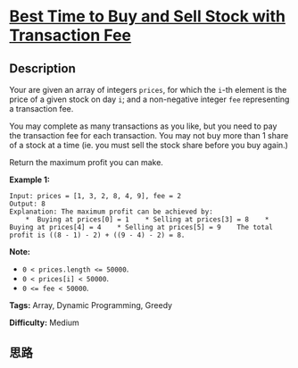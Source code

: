 # [Best Time to Buy and Sell Stock with Transaction Fee][title]

## Description

Your are given an array of integers `prices`, for which the `i`-th element is
the price of a given stock on day `i`; and a non-negative integer `fee`
representing a transaction fee.

You may complete as many transactions as you like, but you need to pay the
transaction fee for each transaction. You may not buy more than 1 share of a
stock at a time (ie. you must sell the stock share before you buy again.)

Return the maximum profit you can make.

**Example 1:**  
            Input: prices = [1, 3, 2, 8, 4, 9], fee = 2    Output: 8    Explanation: The maximum profit can be achieved by:        *  Buying at prices[0] = 1    * Selling at prices[3] = 8    * Buying at prices[4] = 4    * Selling at prices[5] = 9    The total profit is ((8 - 1) - 2) + ((9 - 4) - 2) = 8.    

**Note:**

* `0 < prices.length <= 50000`.
* `0 < prices[i] < 50000`.
* `0 <= fee < 50000`.


**Tags:** Array, Dynamic Programming, Greedy

**Difficulty:** Medium

## 思路

[title]: https://leetcode.com/problems/best-time-to-buy-and-sell-stock-with-transaction-fee

